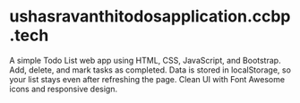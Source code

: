 # ushasravanthitodosapplication.ccbp.tech
A simple Todo List web app using HTML, CSS, JavaScript, and Bootstrap. Add, delete, and mark tasks as completed. Data is stored in localStorage, so your list stays even after refreshing the page. Clean UI with Font Awesome icons and responsive design.
